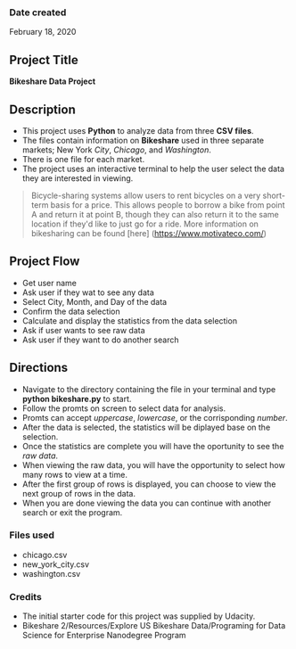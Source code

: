 ### Date created
February 18, 2020

## Project Title
**Bikeshare Data Project**


## Description
* This project uses **Python** to analyze data from three **CSV files**.
* The files contain information on **Bikeshare** used in three separate markets; New York *City*, *Chicago*, and *Washington*.
* There is one file for each market.
* The project uses an interactive terminal to help the user select the data they are interested in viewing.

>Bicycle-sharing systems allow users to rent bicycles on a very short-term basis for a price. This allows people to borrow a bike from point A and return it at point B, though they can also return it to the same location if they'd like to just go for a ride.
More information on bikesharing can be found [here] (https://www.motivateco.com/)


## Project Flow

* Get user name
* Ask user if they wat to see any data
* Select City, Month, and Day of the data
* Confirm the data selection
* Calculate and display the statistics from the data selection
* Ask if user wants to see raw data
* Ask user if they want to do another search


## Directions

* Navigate to the directory containing the file in your terminal and type **python bikeshare.py** to start.
* Follow the promts on screen to select data for analysis.
* Promts can accept *uppercase*, *lowercase*, or the corrisponding *number*.
* After the data is selected, the statistics will be diplayed base on the selection.
* Once the statistics are complete you will have the oportunity to see the *raw data*.
* When viewing the raw data, you will have the opportunity to select how many rows to view at a time.
* After the first group of rows is displayed, you can choose to view the next group of rows in the data.
* When you are done viewing the data you can continue with another search or exit the program.



### Files used
* chicago.csv
* new_york_city.csv
* washington.csv

### Credits
* The initial starter code for this project was supplied by Udacity.
* Bikeshare 2/Resources/Explore US Bikeshare Data/Programing for Data Science for Enterprise Nanodegree Program
